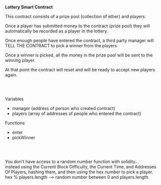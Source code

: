 <p><b>Lottery Smart Contract</b></p>

<p>This contract consists of a prize pool (collection of ether) and players.</p>
<p>Once a player has submitted money to the contract (prize pool) they will automatically be recorded as a player in the lottery. </p>
<p>Once enough people have entered the contract, a third party manager will TELL THE CONTRACT to pick a winner from the players</p>
<p>Once a winner is picked, all the money in the prize pool will be sent to the winning player.</p>
<p>At that point the contract will reset and will be ready to accept new players again.</p>

<br />
<br />

<p>Variables</p>
<ul>
    <li>manager (address of person who created contract)</li>
    <li>players (array of addresses of people who entered the contract)</li>
</ul>

<p>Functions</p>
<ul>
    <li>enter</li>
    <li>pickWinner</li>
</ul>

<br />
<br />

<p>You don't have access to a random number function with solidity... <br />
instead using the Current Block Difficulty, the Current Time, and Addresses Of Players, hashing them, and then using the 
hex number to pick a player. <br />
hex % players.length --> random number between 0 and players.length </p>